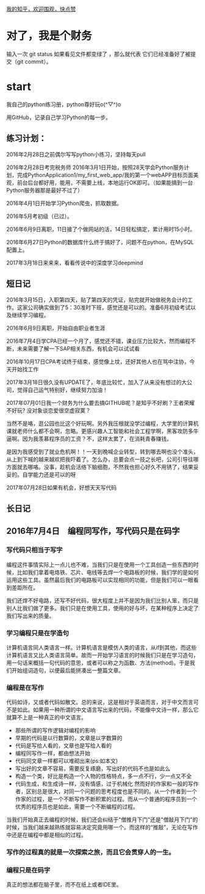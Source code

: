 [我的知乎，欢迎围观，快点赞](https://www.zhihu.com/question/59524525/answer/213532626)

# 对了，我是个财务
输入一次 git status 如果看见文件都变绿了 ，那么就代表 它们已经准备好了被提交（git commit）。

# start
我自己的python练习册，python尊好玩o(^▽^)o

用GitHub，记录自己学习Python的每一步。
## 练习计划：
2016年2月28日之前偶尔写写python小练习，坚持每天pull

2016年2月28日考完税务师
2016年3月1日开始，按照28天学会Python服务计划，完成PythonApplication1/my_first_web_app/我的第一个webAPP目标页面美观，前台后台都好用，能用，不需要上线，本地运行OK即可。（如果能搞到一台Python服务器那是最好不过了）

2016年4月1日开始学习Python爬虫，抓取数据。

2016年5月考初级（已过）。

2016年6月9日离职，11日接了个做网站的活，14日轻松搞定，累计用时15小时。

2016年6月27日Python的数据库什么终于搞好了，问题不在python，在MySQL配置上。

2017年3月18日来来来，看看传说中的深度学习deepmind

## 短日记

2016年3月15日，入职第四天，贴了第四天的凭证，贴完就开始做税务会计的工作。这家公司确实做到了5：30准时下班，感觉还是可以的。准备6月初级考试以及继续学习编程。

2016年6月9日离职，开始自由职业者生涯

2016年7月4日学CPA已经一个月了，感觉还不错，课业压力比较大，然而编程不断，未来需要了解一下SAP相关东西，有机会可以试试看

2016年10月17日CPA考试终于结束，感觉像上坟，还好其他人也在骂中注协，今天开始找工作

2017年3月18日很久没有UPDATE了，年底比较忙，加入了从来没有想过的大公司，觉得自己运气特别好，继续努力加油！

2017年07月01日我一个财务为什么要去搞GITHUB呢？是知乎不好刷？王者荣耀不好玩? 没对象谈恋爱很空虚寂寞？

当然不是咯，逛公园也比这个好玩啊。另外我压根就没学过编程，大学里的计算机课就老师什么都不会啊，忽略。更感兴趣人工智能和社会工程学啊，黑客攻防多牛逼啊。因为我羡慕程序员的工资？不，这样太累了，在消耗青春赚钱。

是因为我感受到了就业危机啊！！一天到晚喊企业转型，转到哪去啊也没个准头，从上到下喊的越来越欢把我吓着了。怎么办，总要会点一技之长吧，公司引导往哪方面就去哪咯。没事，趁机会活络下脑细胞，不然我也担心好久不用锈了，结果妥妥的。自学能力还是可以的呀

2017年07月28日如果有机会，好想天天写代码

## 长日记
## 2016年7月4日　编程同写作，写代码只是在码字
### 写代码只相当于写字
编程这件事情实际上一点儿也不难，当我们只是在使用一个工具创造一些东西的时候，比如我们拿着电烙铁、芯片、电线等去焊一个电路板的时候，我们学的是如何运用这些工具。虽然最后我们的电路板可以实现相同的功能，但是我们可以一眼看到差距所在。

我们还焊不好电路，还写不好代码，很大程度上并不是因为我们比别人笨，而只是别人比我们做了更多。我们只是在使用工具，使用的好与坏，在某种程序上决定了我们写出来的质量。
### 学习编程只是在学造句
计算机语言同人类语言一样。计算机语言是模仿人类的语言，从if到其他，而这些计算机语言又比人类语言简单。故而一开始学习语言的时候我们只是在学习造句，用一句话来概括一句代码的意思，或者可以称之为函数、方法(method)。于是我们开始组词造句，以便最后能拼凑出一整篇文章。
### 编程是在写作
代码如诗，又或者代码如散文。总的来说，这是相对于英语而言，对于中文而言可不是如此。如果用一种所谓的中文语言写出来的代码，不能像中文诗一样，那么它就算不上是一种真正的中文语言。

- 那些所谓的写作逻辑对编程的影响
- 早期的代码是以行数算的，文章是以字数算的
- 代码是写给人看的，文章也是写给人看的
- 编程同写作一样，都由想法开始
- 代码同文章一样都可以堆砌出来(ps:如本文)
- 写出好的文章不容易，需要反复琢磨，写出好的代码不也是如此么
- 构造一个类，好比是构造一个人物的性格特点，多一点不行，少一点又不全
- 代码生成，和生成诗一样，没有情感，过于机械化
然而好的作家和一般的写作者，区别总是很大，对同一个问题的思考程度也是不同的。从一个作者到一个作家的过程，是一个不断写作不断积累的过程。而从一个普通的程序员到一个优秀的程序员也是如此，需要一个不断编程的过程。

当我们开始真正去编程的时候，我们还会纠结于"僧推月下门"还是"僧敲月下门"的时候，当我们越来越熟练就容易决定究竟用哪一个。而这样的“推敲”，无论在写作中还是在编程中都是相似的过程。
### 写作的过程真的就是一次探索之旅，而且它会贯穿人的一生。
### 编程只是在码字

真正的想法都在脑子里，而不在纸上或者IDE里。
